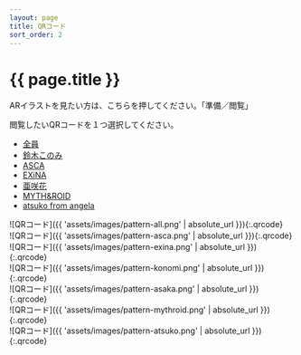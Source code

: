 ```yaml
---
layout: page
title: QRコード
sort_order: 2
---
```

# {{ page.title }}
ARイラストを見たい方は、こちらを押してください。「準備／閲覧」

閲覧したいQRコードを１つ選択してください。

<section class="tabbed-container">
<div class="tabs">
<ul>
  <li class="tab-item" data-id="all"><a href="#" onclick="switchTab('all')">全員</a></li>
  <li class="tab-item" data-id="konomi"><a href="#" onclick="switchTab('konomi')">鈴木このみ</a></li>
  <li class="tab-item" data-id="asca"><a href="#" onclick="switchTab('asca')">ASCA</a></li>
  <li class="tab-item" data-id="exina"><a href="#" onclick="switchTab('exina')">EXiNA</a></li>
  <li class="tab-item" data-id="asaka"><a href="#" onclick="switchTab('asaka')">亜咲花</a></li>
  <li class="tab-item" data-id="mythroid"><a href="#" onclick="switchTab('mythroid')">MYTH&ROID</a></li>
  <li class="tab-item" data-id="atsuko"><a href="#" onclick="switchTab('atsuko')">atsuko from angela</a></li>
</ul>
</div>

<div class="tab-contents">
  <div id="all" class="tab-content" markdown="1">
  ![QRコード]({{ 'assets/images/pattern-all.png' | absolute_url }}){:.qrcode}
  </div>
  <div id="asca" class="tab-content" markdown="1">
  ![QRコード]({{ 'assets/images/pattern-asca.png' | absolute_url }}){:.qrcode}
  </div>
  <div id="exina" class="tab-content" markdown="1">
  ![QRコード]({{ 'assets/images/pattern-exina.png' | absolute_url }}){:.qrcode}
  </div>
  <div id="konomi" class="tab-content" markdown="1">
  ![QRコード]({{ 'assets/images/pattern-konomi.png' | absolute_url }}){:.qrcode}
  </div>
  <div id="asaka" class="tab-content" markdown="1">
  ![QRコード]({{ 'assets/images/pattern-asaka.png' | absolute_url }}){:.qrcode}
  </div>
  <div id="mythroid" class="tab-content" markdown="1">
  ![QRコード]({{ 'assets/images/pattern-mythroid.png' | absolute_url }}){:.qrcode}
  </div>
  <div id="atsuko" class="tab-content" markdown="1">
  ![QRコード]({{ 'assets/images/pattern-atsuko.png' | absolute_url }}){:.qrcode}
  </div>
</div>
</section>

<script src="{{ 'assets/js/tabbedcontainer.js' | relative_url }}"></script>
